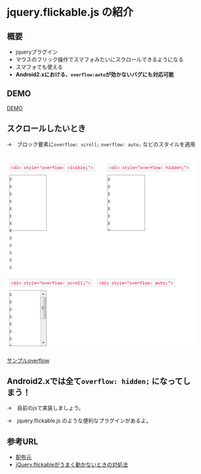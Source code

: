 ﻿# jquery.flickable.js の紹介


## 概要
 * jqueryプラグイン
 * マウスのフリック操作でスマフォみたいにスクロールできるようになる
 * スマフォでも使える
 * __Android2.xにおける、`overflow:auto`が効かないバグにも対応可能__
 
 
## DEMO
 [DEMO](http://lagoscript.org/jquery/flickable/demo)
 
 
## スクロールしたいとき

 →　ブロック要素に`overflow: scroll;` `overflow: auto;` などのスタイルを適用  
 &nbsp;
 
![overflowサンプル画像](./img/img01.png)

 [サンプルoverflow](http://test.flak.jp/amasaki/sample_overflow.html)
 
## Android2.xでは全て`overflow: hidden;` になってしまう！
 
 →　自前のjsで実装しましょう。
 
 →　jquery.flickable.js のような便利なプラグインがあるよ。
 
 
## 参考URL
 * [配布元](http://lagoscript.org/jquery/flickable)
 * [jQuery.flickableがうまく動かないときの対処法](http://utatane.littlestar.jp/tut/archives/68)
 